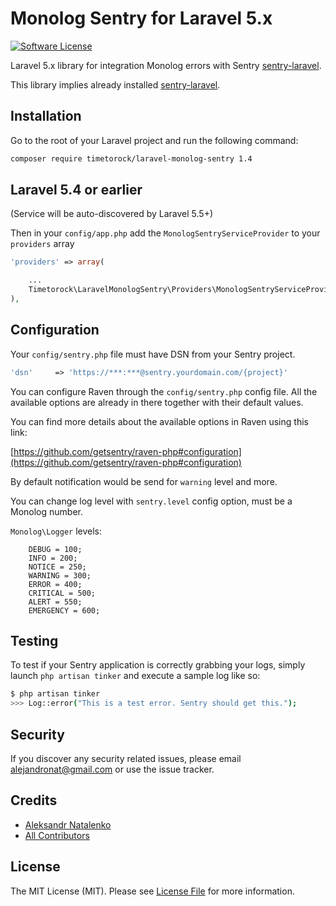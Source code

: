 # Monolog Sentry for Laravel 5.x

[![Software License][ico-license]](LICENSE.md)

Laravel 5.x library for integration Monolog errors with Sentry [sentry-laravel](https://github.com/getsentry/sentry-laravel).

This library implies already installed [sentry-laravel](https://github.com/getsentry/sentry-laravel).

## Installation

Go to the root of your Laravel project and run the following command:

``` bash
composer require timetorock/laravel-monolog-sentry 1.4
```

## Laravel 5.4 or earlier

(Service will be auto-discovered by Laravel 5.5+)

Then in your `config/app.php` add the `MonologSentryServiceProvider` to your `providers` array

```php
'providers' => array(

    ...
    Timetorock\LaravelMonologSentry\Providers\MonologSentryServiceProvider::class,
),
```

## Configuration

Your `config/sentry.php` file must have DSN from your Sentry project.

```php
'dsn'     => 'https://***:***@sentry.yourdomain.com/{project}'
```

You can configure Raven through the `config/sentry.php` config file. All the available options are already in there together with their default values.

You can find more details about the available options in Raven using this link:

[https://github.com/getsentry/raven-php#configuration](https://github.com/getsentry/raven-php#configuration)

By default notification would be send for `warning` level and more.

You can change log level with `sentry.level` config option, must be a Monolog number.

`Monolog\Logger` levels:

```
    DEBUG = 100;
    INFO = 200;
    NOTICE = 250;
    WARNING = 300;
    ERROR = 400;
    CRITICAL = 500;
    ALERT = 550;
    EMERGENCY = 600;
```


## Testing

To test if your Sentry application is correctly grabbing your logs, simply launch `php artisan tinker` and execute a sample log like so:

``` bash
$ php artisan tinker
>>> Log::error("This is a test error. Sentry should get this.");
```

## Security

If you discover any security related issues, please email alejandronat@gmail.com or use the issue tracker.

## Credits

- [Aleksandr Natalenko](https://github.com/tiemtorock)
- [All Contributors](../../contributors)

## License

The MIT License (MIT). Please see [License File](LICENSE.md) for more information.

[ico-license]: https://img.shields.io/badge/license-MIT-brightgreen.svg?style=flat-square